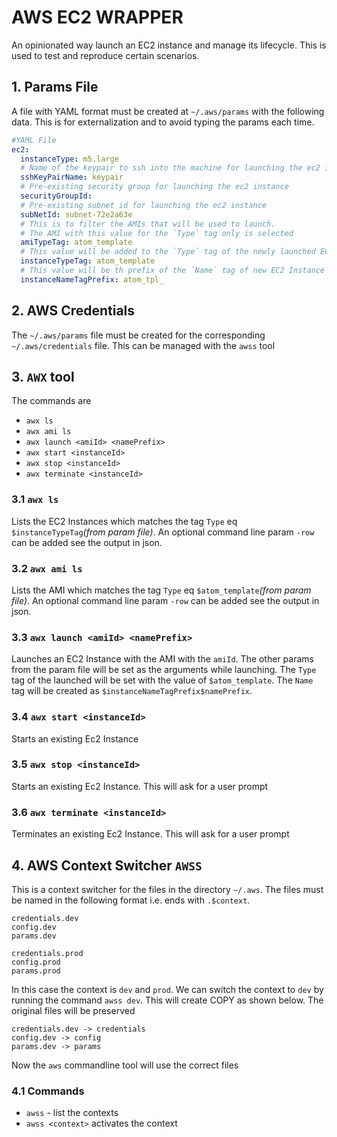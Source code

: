 # AWS EC2 WRAPPER

An opinionated way launch an EC2 instance and manage its lifecycle. This is used to test and reproduce certain
scenarios.

## 1. Params  File

A file with YAML format must be created at `~/.aws/params` with the following data. This is for externalization and to
avoid typing the params each time. 

```yaml
#YAML File
ec2:
  instanceType: m5.large
  # Name of the keypair to ssh into the machine for launching the ec2 instance
  sshKeyPairName: keypair
  # Pre-existing security group for launching the ec2 instance
  securityGroupId:
  # Pre-existing subnet id for launching the ec2 instance   
  subNetId: subnet-72e2a63e
  # This is to filter the AMIs that will be used to launch. 
  # The AMI with this value for the `Type` tag only is selected 
  amiTypeTag: atom_template
  # This value will be added to the `Type` tag of the newly launched EC2 instance
  instanceTypeTag: atom_template
  # This value will be th prefix of the `Name` tag of new EC2 Instance
  instanceNameTagPrefix: atom_tpl_
```

## 2. AWS Credentials

The `~/.aws/params` file must be created for the corresponding `~/.aws/credentials` file. This can be managed with
the `awss` tool

## 3. `AWX` tool

The commands are

- `awx ls`
- `awx ami ls`
- `awx launch <amiId> <namePrefix>`
- `awx start <instanceId>`
- `awx stop <instanceId>`
- `awx terminate <instanceId>`

### 3.1 `awx ls`

Lists the EC2 Instances which matches the tag `Type` eq  `$instanceTypeTag`_(from param file)_. An optional command line
param `-row` can be added see the output in json.

### 3.2 `awx ami ls`

Lists the AMI which matches the tag `Type` eq  `$atom_template`_(from param file)_. An optional command line
param `-row` can be added see the output in json.

### 3.3 `awx launch <amiId> <namePrefix>`

Launches an EC2 Instance with the AMI with the `amiId`. The other params from the param file will be set as the
arguments while launching. The `Type` tag of the launched will be set with the value of `$atom_template`. The `Name` tag
will be created as `$instanceNameTagPrefix$namePrefix`.

### 3.4 `awx start <instanceId>`

Starts an existing Ec2 Instance

### 3.5 `awx stop <instanceId>`

Starts an existing Ec2 Instance. This will ask for a user prompt

### 3.6 `awx terminate <instanceId>`

Terminates an existing Ec2 Instance. This will ask for a user prompt

## 4. AWS Context Switcher `AWSS`

This is a context switcher for the files in the directory `~/.aws`. The files must be named in the following format i.e.
ends with `.$context`.

```
credentials.dev
config.dev
params.dev

credentials.prod
config.prod
params.prod
```

In this case the context is `dev` and `prod`. We can switch the context to `dev` by running the command `awss dev`. This
will create COPY as shown below. The original files will be preserved

```
credentials.dev -> credentials
config.dev -> config
params.dev -> params
```

Now the `aws` commandline tool will use the correct files

### 4.1 Commands

- `awss` - list the contexts
- `awss <context>` activates the context
